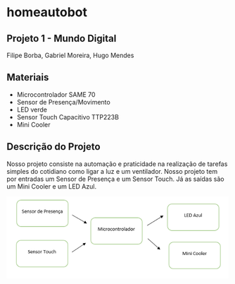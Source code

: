 # homeautobot

## Projeto 1 - Mundo Digital
Filipe Borba, Gabriel Moreira, Hugo Mendes

## Materiais

* Microcontrolador SAME 70
* Sensor de Presença/Movimento
* LED verde
* Sensor Touch Capacitivo TTP223B
* Mini Cooler

## Descrição do Projeto
Nosso projeto consiste na automação e praticidade na realização de tarefas simples do cotidiano como ligar a luz e um ventilador. Nosso projeto tem por entradas um Sensor de Presença e um Sensor Touch. Já as saídas são um Mini Cooler e um LED Azul.

![blocos_rascunho](blocos_rascunho.png)
